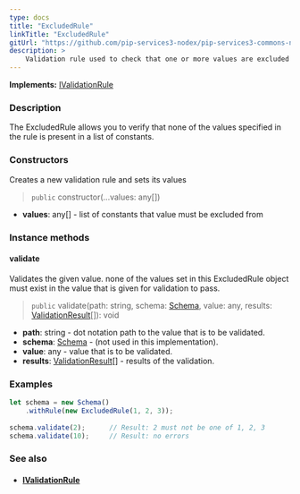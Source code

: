 ```yaml
---
type: docs
title: "ExcludedRule"
linkTitle: "ExcludedRule"
gitUrl: "https://github.com/pip-services3-nodex/pip-services3-commons-nodex"
description: >
    Validation rule used to check that one or more values are excluded from the list of constants.
---
```


**Implements:** [IValidationRule](../ivalidation_rule)

### Description

The ExcludedRule allows you to verify that none of the values specified in the rule is present in a list of constants.

### Constructors
Creates a new validation rule and sets its values

> `public` constructor(...values: any[])

- **values**: any[] - list of constants that value must be excluded from

### Instance methods

#### validate
Validates the given value. none of the values set in this ExcludedRule object must exist 
in the value that is given for validation to pass.

> `public` validate(path: string, schema: [Schema](../schema), value: any, results: [ValidationResult](../validation_result)[]): void 

- **path**: string - dot notation path to the value that is to be validated.
- **schema**: [Schema](../schema) - (not used in this implementation).
- **value**: any - value that is to be validated.
- **results**: [ValidationResult](../validation_result)[] - results of the validation.

### Examples

```typescript
let schema = new Schema()
    .withRule(new ExcludedRule(1, 2, 3));
 
schema.validate(2);      // Result: 2 must not be one of 1, 2, 3
schema.validate(10);     // Result: no errors

```

### See also
- #### [IValidationRule](../ivalidation_rule)
